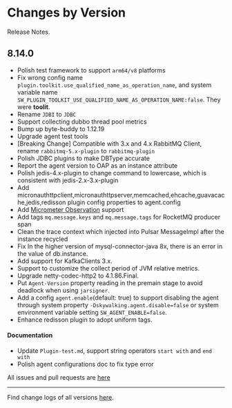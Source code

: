 Changes by Version
==================
Release Notes.

8.14.0
------------------

* Polish test framework to support `arm64/v8` platforms
* Fix wrong config name `plugin.toolkit.use_qualified_name_as_operation_name`, and system variable name `SW_PLUGIN_TOOLKIT_USE_QUALIFIED_NAME_AS_OPERATION_NAME:false`. They were **toolit**.
* Rename `JDBI` to `JDBC`
* Support collecting dubbo thread pool metrics
* Bump up byte-buddy to 1.12.19
* Upgrade agent test tools
* [Breaking Change] Compatible with 3.x and 4.x RabbitMQ Client, rename `rabbitmq-5.x-plugin` to `rabbitmq-plugin`
* Polish JDBC plugins to make DBType accurate
* Report the agent version to OAP as an instance attribute
* Polish jedis-4.x-plugin to change command to lowercase, which is consistent with jedis-2.x-3.x-plugin
* Add micronauthttpclient,micronauthttpserver,memcached,ehcache,guavacache,jedis,redisson plugin config properties to agent.config
* Add [Micrometer Observation](https://github.com/micrometer-metrics/micrometer/) support
* Add tags `mq.message.keys` and `mq.message.tags` for RocketMQ producer span
* Clean the trace context which injected into Pulsar MessageImpl after the instance recycled
* Fix In the higher version of mysql-connector-java 8x, there is an error in the value of db.instance.
* Add support for KafkaClients 3.x.
* Support to customize the collect period of JVM relative metrics.
* Upgrade netty-codec-http2 to 4.1.86.Final.
* Put `Agent-Version` property reading in the premain stage to avoid deadlock when using `jarsigner`.
* Add a config `agent.enable`(default: true) to support disabling the agent through system property `-Dskywalking.agent.disable=false` 
  or system environment variable setting `SW_AGENT_ENABLE=false`. 
* Enhance redisson plugin to adopt uniform tags.

#### Documentation

* Update `Plugin-test.md`, support string operators `start with` and `end with`
* Polish agent configurations doc to fix type error



All issues and pull requests are [here](https://github.com/apache/skywalking/milestone/161?closed=1)

------------------
Find change logs of all versions [here](changes).
